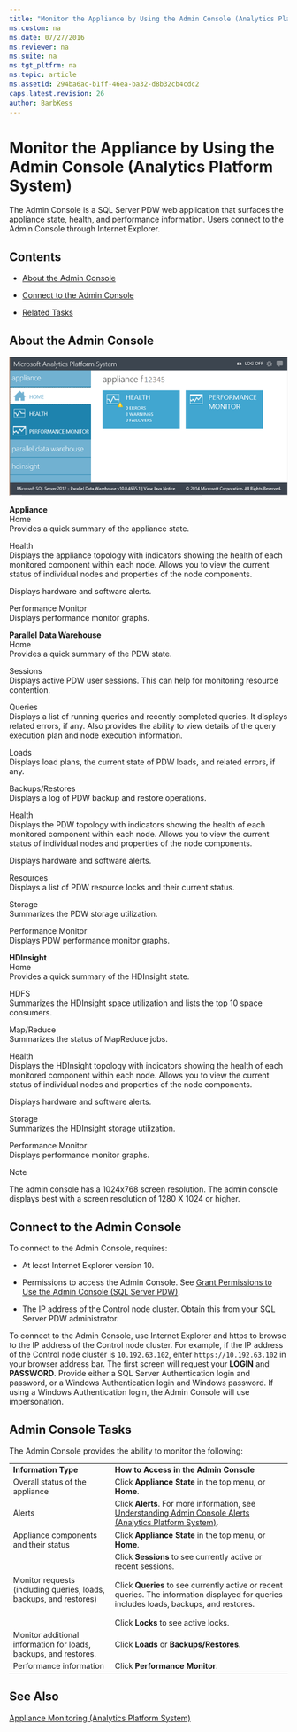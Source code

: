 ```yaml
---
title: "Monitor the Appliance by Using the Admin Console (Analytics Platform System)"
ms.custom: na
ms.date: 07/27/2016
ms.reviewer: na
ms.suite: na
ms.tgt_pltfrm: na
ms.topic: article
ms.assetid: 294ba6ac-b1ff-46ea-ba32-d8b32cb4cdc2
caps.latest.revision: 26
author: BarbKess
---
```

# Monitor the Appliance by Using the Admin Console (Analytics Platform System)
The Admin Console is a SQL Server PDW web application that surfaces the appliance state, health, and performance information. Users connect to the Admin Console through Internet Explorer.  
  
## Contents  
  
-   [About the Admin Console](#About)  
  
-   [Connect to the Admin Console](#Connect)  
  
-   [Related Tasks](#RelatedTasks)  
  
## <a name="About"></a>About the Admin Console  
![Appliance Console Home](../management/media/SQL_Server_PDW_AdminConsol_ApplHome.png "SQL_Server_PDW_AdminConsol_ApplHome")  
  
**Appliance**  
Home  
Provides a quick summary of the appliance state.  
  
Health  
Displays the appliance topology with indicators showing the health of each monitored component within each node. Allows you to view the current status of individual nodes and properties of the node components.  
  
Displays hardware and software alerts.  
  
Performance Monitor  
Displays performance monitor graphs.  
  
**Parallel Data Warehouse**  
Home  
Provides a quick summary of the PDW state.  
  
Sessions  
Displays active PDW user sessions. This can help for monitoring resource contention.  
  
Queries  
Displays a list of running queries and recently completed queries. It displays related errors, if any. Also provides the ability to view details of the query execution plan and node execution information.  
  
Loads  
Displays load plans, the current state of PDW loads, and related errors, if any.  
  
Backups/Restores  
Displays a log of PDW backup and restore operations.  
  
Health  
Displays the PDW topology with indicators showing the health of each monitored component within each node. Allows you to view the current status of individual nodes and properties of the node components.  
  
Displays hardware and software alerts.  
  
Resources  
Displays a list of PDW resource locks and their current status.  
  
Storage  
Summarizes the PDW storage utilization.  
  
Performance Monitor  
Displays PDW performance monitor graphs.  
  
**HDInsight**  
Home  
Provides a quick summary of the HDInsight state.  
  
HDFS  
Summarizes the HDInsight space utilization and lists the top 10 space consumers.  
  
Map/Reduce  
Summarizes the status of MapReduce jobs.  
  
Health  
Displays the HDInsight topology with indicators showing the health of each monitored component within each node. Allows you to view the current status of individual nodes and properties of the node components.  
  
Displays hardware and software alerts.  
  
Storage  
Summarizes the HDInsight storage utilization.  
  
Performance Monitor  
Displays performance monitor graphs.  
  
> [!NOTE]  
> The admin console has a 1024x768 screen resolution. The admin console displays best with a screen resolution of 1280 X 1024 or higher.  
  
## <a name="Connect"></a>Connect to the Admin Console  
To connect to the Admin Console, requires:  
  
-   At least Internet Explorer version 10.  
  
-   Permissions to access the Admin Console. See [Grant Permissions to Use the Admin Console &#40;SQL Server PDW&#41;](../sqlpdw/grant-permissions-to-use-the-admin-console-sql-server-pdw.md).  
  
-   The IP address of the Control node cluster.  Obtain this from your SQL Server PDW administrator.  
  
To connect to the Admin Console, use Internet Explorer and https to browse to the IP address of the Control node cluster. For example, if the IP address of the Control node cluster is `10.192.63.102`, enter `https://10.192.63.102` in your browser address bar. The first screen will request your **LOGIN** and **PASSWORD**. Provide either a SQL Server Authentication login and password, or a Windows Authentication login and Windows password. If using a Windows Authentication login, the Admin Console will use impersonation.  
  
## <a name="RelatedTasks"></a>Admin Console Tasks  
The Admin Console provides the ability to monitor the following:  
  
|||  
|-|-|  
|**Information Type**|**How to Access in the Admin Console**|  
|Overall status of the appliance|Click **Appliance State** in the top menu, or **Home**.|  
|Alerts|Click **Alerts**. For more information, see [Understanding Admin Console Alerts &#40;Analytics Platform System&#41;](../management/understanding-admin-console-alerts-analytics-platform-system.md).|  
|Appliance components and their status|Click **Appliance State** in the top menu, or **Home**.|  
|Monitor requests (including queries, loads, backups, and restores)|Click **Sessions** to see currently active or recent sessions.<br /><br />Click **Queries** to see currently active or recent queries. The information displayed for queries includes loads, backups, and restores.<br /><br />Click **Locks** to see active locks.|  
|Monitor additional information for loads, backups, and restores.|Click **Loads** or **Backups/Restores**.|  
|Performance information|Click **Performance Monitor**.|  
  
## See Also  
[Appliance Monitoring &#40;Analytics Platform System&#41;](../management/appliance-monitoring-analytics-platform-system.md)  
  
